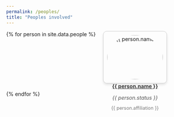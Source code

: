 ```yaml
---
permalink: /peoples/
title: "Peoples involved"
---
```



<div class="gallery">
{% for person in site.data.people %}
  <div class="person-card">
    <a href="{{ person.url }}" target="_blank">
      <img src="{{ person.image }}" alt="{{ person.name }}" class="person-img">
      <p class="person-name">{{ person.name }}</p>
    </a>
    <p class="person-status">{{ person.status }}</p>
    <p class="person-affiliation">{{ person.affiliation }}</p>
  </div>
{% endfor %}
</div>

<style>
  .gallery {
    display: flex;
    flex-wrap: wrap;
    gap: 20px;
  }
  .person-card {
    width: 150px;
    text-align: center;
    border: 1px solid #ccc;
    padding: 10px;
    border-radius: 10px;
    box-shadow: 0 4px 6px rgba(0, 0, 0, 0.1);
    transition: transform 0.2s ease-in-out;
  }
  .person-card:hover {
    transform: scale(1.05);
  }
  .person-img {
    width: 100%;
    border-radius: 50%;
  }
  .person-name {
    margin-top: 10px;
    font-weight: bold;
    color: #333;
    text-decoration: none;
  }
  .person-name:hover {
    color: #007BFF;
    text-decoration: underline;
  }
  .person-status {
    font-style: italic;
    color: #555;
    margin: 5px 0;
  }
  .person-affiliation {
    font-size: 0.9em;
    color: #777;
  }
</style>


<!-- <div class="gallery"> -->
<!-- {% for person in site.data.people %} -->
<!--   <div class="person-card"> -->
<!--     <a href="{{ person.url }}" target="_blank"> -->
<!--       <img src="{{ person.image }}" alt="{{ person.name }}" class="person-img"> -->
<!--       <p class="person-name">{{ person.name }}</p> -->
<!--     </a> -->
<!--   </div> -->
<!-- {% endfor %} -->
<!-- </div> -->

<!-- <style> -->
<!--   .gallery { -->
<!--     display: flex; -->
<!--     flex-wrap: wrap; -->
<!--     gap: 20px; -->
<!--   } -->
<!--   .person-card { -->
<!--     width: 150px; -->
<!--     text-align: center; -->
<!--     border: 1px solid #ccc; -->
<!--     padding: 10px; -->
<!--     border-radius: 10px; -->
<!--     box-shadow: 0 4px 6px rgba(0, 0, 0, 0.1); -->
<!--     transition: transform 0.2s ease-in-out; -->
<!--   } -->
<!--   .person-card:hover { -->
<!--     transform: scale(1.05); -->
<!--   } -->
<!--   .person-img { -->
<!--     width: 100%; -->
<!--     border-radius: 50%; -->
<!--   } -->
<!--   .person-name { -->
<!--     margin-top: 10px; -->
<!--   } -->
<!-- </style> -->
